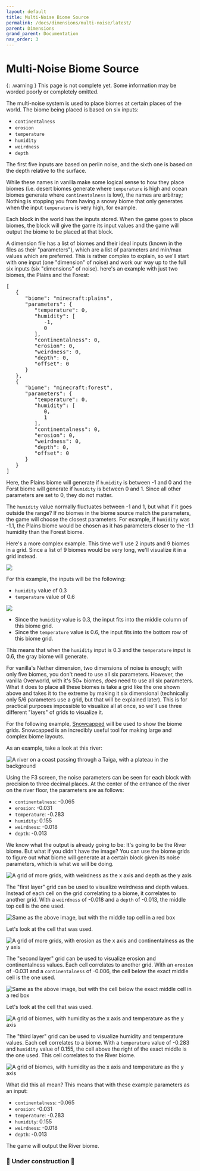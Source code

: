 ```yaml
---
layout: default
title: Multi-Noise Biome Source
permalink: /docs/dimensions/multi-noise/latest/
parent: Dimensions
grand_parent: Documentation
nav_order: 3
---
```


# Multi-Noise Biome Source

{: .warning }
This page is not complete yet. Some information may be worded poorly or completely omitted.


The multi-noise system is used to place biomes at certain places of the world. The biome being placed is based on six inputs:

* `continentalness`
* `erosion`
* `temperature`
* `humidity`
* `weirdness`
* `depth`

The first five inputs are based on perlin noise, and the sixth one is based on the depth relative to the surface.

While these names in vanilla make some logical sense to how they place biomes (i.e. desert biomes generate where `temperature` is high and ocean biomes generate where `continentalness` is low), the names are arbitray; Nothing is stopping you from having a snowy biome that only generates when the input `temperature` is very high, for example.

Each block in the world has the inputs stored. When the game goes to place biomes, the block will give the game its input values and the game will output the biome to be placed at that block.

A dimension file has a list of biomes and their ideal inputs (known in the files as their "parameters"), which are a list of parameters and min/max values which are preferred. This is rather complex to explain, so we'll start with one input (one "dimension" of noise) and work our way up to the full six inputs (six "dimensions" of noise). here's an example with just two biomes, the Plains and the Forest:

<pre>
[
   {
      "biome": "minecraft:plains",
      "parameters": {
         "temperature": 0,
         "humidity": [
            -1,
            0
         ],
         "continentalness": 0,
         "erosion": 0,
         "weirdness": 0,
         "depth": 0,
         "offset": 0
      }
   },
   {
      "biome": "minecraft:forest",
      "parameters": {
         "temperature": 0,
         "humidity": [
            0,
            1
         ],
         "continentalness": 0,
         "erosion": 0,
         "weirdness": 0,
         "depth": 0,
         "offset": 0
      }
   }
]
</pre>
Here, the Plains biome will generate if `humidity` is between -1 and 0 and the Forst biome will generate if `humidity` is between 0 and 1. Since all other parameters are set to 0, they do not matter.

The `humidity` value normally fluctuates between -1 and 1, but what if it goes outside the range? If no biomes in the biome source match the parameters, the game will choose the closest parameters. For example, if `humidity` was -1.1, the Plains biome would be chosen as it has parameters closer to the -1.1 humidity than the Forest biome.

Here's a more complex example. This time we'll use 2 inputs and 9 biomes in a grid. Since a list of 9 biomes would be very long, we'll visualize it in a grid instead.

![](/docs/docs/dimensions/multi-noise/images/2d/grid.png)

For this example, the inputs will be the following: 
* `humidity` value of 0.3
* `temperature` value of 0.6 

![](/docs/docs/dimensions/multi-noise/images/2d/grid_with_point.png)

* Since the `humidity` value is 0.3, the input fits into the middle column of this biome grid. 
* Since the `temperature` value is 0.6, the input fits into the bottom row of this biome grid. 

This means that when the `humidity` input is 0.3 and the `temperature` input is 0.6, the gray biome will generate.

For vanilla's Nether dimension, two dimensions of noise is enough; with only five biomes, you don't need to use all six parameters. However, the vanilla Overworld, with it's 50+ biomes, *does* need to use all six parameters. What it does to place all these biomes is take a grid like the one shown above and takes it to the extreme by making it six dimensional (technically only 5/6 parameters use a grid, but that will be explained later). This is for practical purposes impossible to visualize all at once, so we'll use three different "layers" of grids to visualize it.

For the following example, [Snowcapped](https://snowcapped.jacobsjo.eu/) will be used to show the biome grids. Snowcapped is an incredibly useful tool for making large and complex biome layouts.

As an example, take a look at this river:

![A river on a coast passing through a Taiga, with a plateau in the background](/docs/docs/dimensions/multi-noise/images/6d/river.png)

Using the F3 screen, the noise parameters can be seen for each block with precision to three decimal places. At the center of the entrance of the river on the river floor, the parameters are as follows:

* `continentalness`: -0.065
* `erosion`: -0.031
* `temperature`: -0.283
* `humidity`: 0.155
* `weirdness`: -0.018
* `depth`: -0.013

We know what the output is already going to be: It's going to be the River biome. But what if you didn't have the image? You can use the biome grids to figure out what biome will generate at a certain block given its noise parameters, which is what we will be doing.

![A grid of more grids, with `weirdness` as the x axis and `depth` as the y axis](/docs/docs/dimensions/multi-noise/images/6d/1.png)

The "first layer" grid can be used to visualize weirdness and depth values. Instead of each cell on the grid correlating to a biome, it correlates to another grid.
With a `weirdness` of -0.018 and a `depth` of -0.013, the middle top cell is the one used.

![Same as the above image, but with the middle top cell in a red box](/docs/docs/dimensions/multi-noise/images/6d/1_with_box.png)

Let's look at the cell that was used.

![A grid of more grids, with `erosion` as the x axis and `continentalness` as the y axis](/docs/docs/dimensions/multi-noise/images/6d/2.png)

The "second layer" grid can be used to visualize erosion and continentalness values. Each cell correlates to another grid.
With an `erosion` of -0.031 and a `continentalness` of -0.006, the cell below the exact middle cell is the one used.

![Same as the above image, but with the cell below the exact middle cell in a red box](/docs/docs/dimensions/multi-noise/images/6d/2_with_box.png)

Let's look at the cell that was used.

![A grid of biomes, with `humidity` as the x axis and `temperature` as the y axis](/docs/docs/dimensions/multi-noise/images/6d/3.png)

The "third layer" grid can be used to visualize humidity and temperature values. Each cell correlates to a biome.
With a `temperature` value of -0.283 and `humidity` value of 0.155, the cell above the right of the exact middle is the one used. This cell correlates to the River biome.

![A grid of biomes, with `humidity` as the x axis and `temperature` as the y axis](/docs/docs/dimensions/multi-noise/images/6d/3_with_box.png)

What did this all mean? This means that with these example parameters as an input:

* `continentalness`: -0.065
* `erosion`: -0.031
* `temperature`: -0.283
* `humidity`: 0.155
* `weirdness`: -0.018
* `depth`: -0.013

The game will output the River biome.


### 🚧 **Under construction** 🚧
